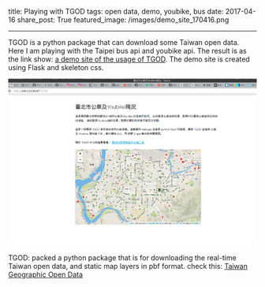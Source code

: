 title: Playing with TGOD
tags: open data, demo, youbike, bus
date: 2017-04-16
share_post: True
featured_image: /images/demo_site_170416.png

---

TGOD is a python package that can download some Taiwan open data. Here I am playing with the Taipei bus api and youbike api. The result is as the link show: 
[a demo site of the usage of TGOD](http:140.112.64.67:2170). The demo site is created using Flask and skeleton css.

![alt text](/images/demo_site_170416.png "a demo site")

TGOD: packed a python package that is for downloading the real-time Taiwan open data, and static map layers in pbf format. 
check this: [Taiwan Geographic Open Data](https://wcchin.github.io/tgod/)
 
